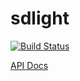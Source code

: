 # sdlight

[![Build Status](https://travis-ci.org/myuon/sdlight.svg?branch=master)](https://travis-ci.org/myuon/sdlight)

[API Docs](https://myuon.github.io/sdlight/)
